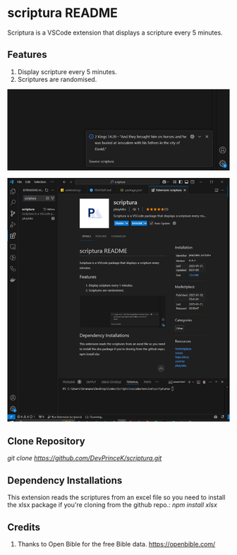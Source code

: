 # scriptura README
Scriptura is a VSCode extension that displays a scripture every 5 minutes.

## Features
1. Display scripture every 5 minutes.
2. Scriptures are randomised.

![alt text](assets/images/screenshot1.png)

![alt text](assets/images/screenshot2.png)

## Clone Repository
_git clone https://github.com/DevPrinceK/scriptura.git_

## Dependency Installations
This extension reads the scriptures from an excel file so you need to install the xlsx package if you're cloning from the github repo.: _npm install xlsx_

## Credits
1. Thanks to Open Bible for the free Bible data. https://openbible.com/